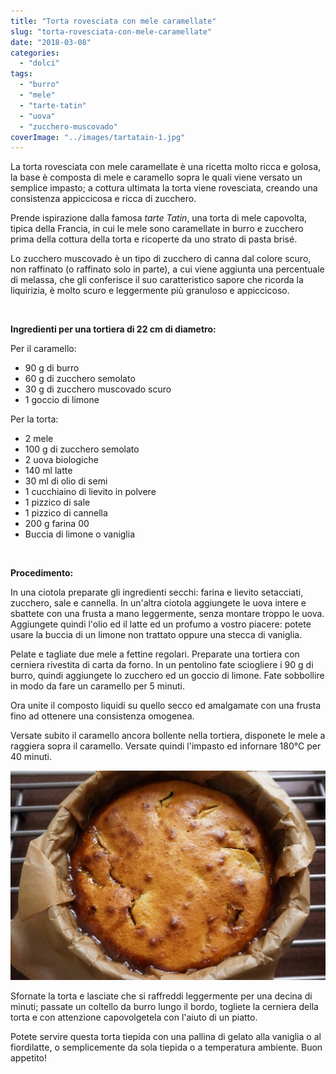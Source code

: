 ```yaml
---
title: "Torta rovesciata con mele caramellate"
slug: "torta-rovesciata-con-mele-caramellate"
date: "2018-03-08"
categories: 
  - "dolci"
tags: 
  - "burro"
  - "mele"
  - "tarte-tatin"
  - "uova"
  - "zucchero-muscovado"
coverImage: "../images/tartatain-1.jpg"
---
```


La torta rovesciata con mele caramellate è una ricetta molto ricca e golosa, la base è composta di mele e caramello sopra le quali viene versato un semplice impasto; a cottura ultimata la torta viene rovesciata, creando una consistenza appiccicosa e ricca di zucchero.

Prende ispirazione dalla famosa _tarte Tatin_, una torta di mele capovolta, tipica della Francia, in cui le mele sono caramellate in burro e zucchero prima della cottura della torta e ricoperte da uno strato di pasta brisé.

Lo zucchero muscovado è un tipo di zucchero di canna dal colore scuro, non raffinato (o raffinato solo in parte), a cui viene aggiunta una percentuale di melassa, che gli conferisce il suo caratteristico sapore che ricorda la liquirizia, è molto scuro e leggermente più granuloso e appiccicoso.

 

**Ingredienti per una tortiera di 22 cm di diametro:**

Per il caramello:

- 90 g di burro
- 60 g di zucchero semolato
- 30 g di zucchero muscovado scuro
- 1 goccio di limone

Per la torta:

- 2 mele
- 100 g di zucchero semolato
- 2 uova biologiche
- 140 ml latte
- 30 ml di olio di semi
- 1 cucchiaino di lievito in polvere
- 1 pizzico di sale
- 1 pizzico di cannella
- 200 g farina 00
- Buccia di limone o vaniglia

 

**Procedimento:**

In una ciotola preparate gli ingredienti secchi: farina e lievito setacciati, zucchero, sale e cannella. In un'altra ciotola aggiungete le uova intere e sbattete con una frusta a mano leggermente, senza montare troppo le uova. Aggiungete quindi l'olio ed il latte ed un profumo a vostro piacere: potete usare la buccia di un limone non trattato oppure una stecca di vaniglia.

Pelate e tagliate due mele a fettine regolari. Preparate una tortiera con cerniera rivestita di carta da forno. In un pentolino fate sciogliere i 90 g di burro, quindi aggiungete lo zucchero ed un goccio di limone. Fate sobbollire in modo da fare un caramello per 5 minuti.

Ora unite il composto liquidi su quello secco ed amalgamate con una frusta fino ad ottenere una consistenza omogenea.

Versate subito il caramello ancora bollente nella tortiera, disponete le mele a raggiera sopra il caramello. Versate quindi l'impasto ed infornare 180°C per 40 minuti.

![tartatain](../images/tartatain1.jpg)

Sfornate la torta e lasciate che si raffreddi leggermente per una decina di minuti; passate un coltello da burro lungo il bordo, togliete la cerniera della torta e con attenzione capovolgetela con l'aiuto di un piatto.

Potete servire questa torta tiepida con una pallina di gelato alla vaniglia o al fiordilatte, o semplicemente da sola tiepida o a temperatura ambiente. Buon appetito!


